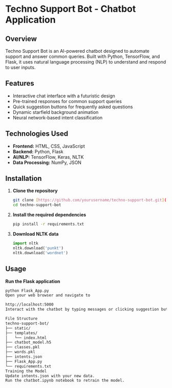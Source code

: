 # Techno Support Bot - Chatbot Application

## Overview

Techno Support Bot is an AI-powered chatbot designed to automate support and answer common queries. Built with Python, TensorFlow, and Flask, it uses natural language processing (NLP) to understand and respond to user inputs.

## Features

* Interactive chat interface with a futuristic design
* Pre-trained responses for common support queries
* Quick suggestion buttons for frequently asked questions
* Dynamic starfield background animation
* Neural network-based intent classification

## Technologies Used

* **Frontend:** HTML, CSS, JavaScript
* **Backend:** Python, Flask
* **AI/NLP:** TensorFlow, Keras, NLTK
* **Data Processing:** NumPy, JSON

## Installation

1.  **Clone the repository**
    ```bash
    git clone [https://github.com/yourusername/techno-support-bot.git](https://github.com/yourusername/techno-support-bot.git)
    cd techno-support-bot
    ```

2.  **Install the required dependencies**
    ```bash
    pip install -r requirements.txt
    ```

3.  **Download NLTK data**
    ```python
    import nltk
    nltk.download('punkt')
    nltk.download('wordnet')
    ```

## Usage

**Run the Flask application**

```bash
python Flask_App.py
Open your web browser and navigate to

http://localhost:5000
Interact with the chatbot by typing messages or clicking suggestion buttons.

File Structure
techno-support-bot/
├── static/               
├── templates/           
│   └── index.html      
├── chatbot_model.h5     
├── classes.pkl          
├── words.pkl             
├── intents.json          
├── Flask_App.py          
└── requirements.txt      
Training the Model
Update intents.json with your new data.
Run the chatbot.ipynb notebook to retrain the model.
